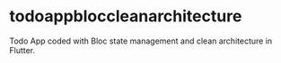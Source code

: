 # todoappbloccleanarchitecture

Todo App coded with Bloc state management and clean architecture in Flutter.
